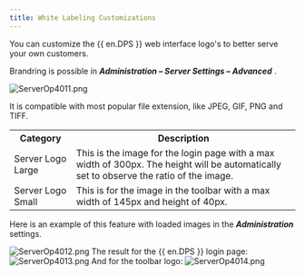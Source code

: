 ```yaml
---
title: White Labeling Customizations
---
```

You can customize the {{ en.DPS }} web interface logo&apos;s to better serve your own customers.  

Brandring is possible in ***Administration – Server Settings – Advanced*** .  

![ServerOp4011.png](/img/en/server/ServerOp4011.png)  

It is compatible with most popular file extension, like JPEG, GIF, PNG and TIFF.  

<table>
	<tr>
		<th>
Category 
		</th>
		<th>
Description 
		</th>
	</tr>
	<tr>
		<td>
Server Logo Large 
		</td>
		<td>
This is the image for the login page with a max width of 300px. The height will be automatically set to observe the ratio of the image. 
		</td>
	</tr>
	<tr>
		<td>
Server Logo Small 
		</td>
		<td>
This is for the image in the toolbar with a max width of 145px and height of 40px. 
		</td>
	</tr>
</table>

Here is an example of this feature with loaded images in the ***Administration*** settings.  

![ServerOp4012.png](/img/en/server/ServerOp4012.png) 
The result for the {{ en.DPS }} login page: 
![ServerOp4013.png](/img/en/server/ServerOp4013.png) 
And for the toolbar logo: 
![ServerOp4014.png](/img/en/server/ServerOp4014.png) 


